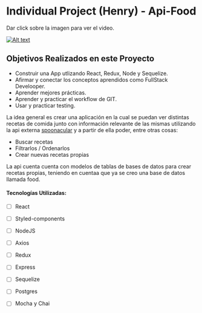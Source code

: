 

# Individual Project (Henry) - Api-Food
Dar click sobre la imagen para ver el video.

[![Alt text](https://img.youtube.com/vi/YX4xTVlzZJc/0.jpg)](https://www.youtube.com/watch?v=YX4xTVlzZJc)

## Objetivos Realizados en este Proyecto

- Construir una App utlizando React, Redux, Node y Sequelize.
- Afirmar y conectar los conceptos aprendidos como FullStack Develooper.
- Aprender mejores prácticas.
- Aprender y practicar el workflow de GIT.
- Usar y practicar testing.



La idea general es crear una aplicación en la cual se puedan ver distintas recetas de comida junto con información relevante de las mismas utilizando la api externa [spoonacular](https://spoonacular.com/food-api) y a partir de ella poder, entre otras cosas:

  - Buscar recetas
  - Filtrarlos / Ordenarlos
  - Crear nuevas recetas propias

La api cuenta cuenta con modelos de tablas de bases de datos para crear recetas propias, teniendo en cuentaa que ya se creo una base de datos llamada food.


#### Tecnologías Utilizadas:
- [ ] React
- [ ] Styled-components
- [ ] NodeJS
- [ ] Axios
- [ ] Redux
- [ ] Express
- [ ] Sequelize 
- [ ] Postgres
- [ ] Mocha y Chai


